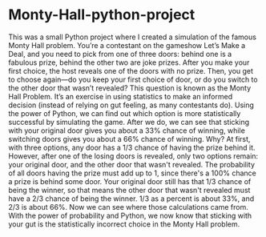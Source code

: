 # Monty-Hall-python-project
This was a small Python project where I created a simulation of the famous Monty Hall problem. 
You’re a contestant on the gameshow Let’s Make a Deal, and you need to pick from one of three doors: behind one is a fabulous prize, behind the other two are joke prizes. After you make your first choice, the host reveals one of the doors with no prize. Then, you get to choose again—do you keep your first choice of door, or do you switch to the other door that wasn’t revealed? This question is known as the Monty Hall Problem. It’s an exercise in using statistics to make an informed decision (instead of relying on gut feeling, as many contestants do). Using the power of Python, we can find out which option is more statistically successful by simulating the game.
After we do, we can see that sticking with your original door gives you about a 33% chance of winning, while switching doors gives you about a 66% chance of winning. Why? At first, with three options, any door has a 1/3 chance of having the prize behind it. However, after one of the losing doors is revealed, only two options remain: your original door, and the other door that wasn't revealed. The probability of all doors having the prize must add up to 1, since there's a 100% chance a prize is behind some door. Your original door still has that 1/3 chance of being the winner, so that means the other door that wasn't revealed must have a 2/3 chance of being the winner. 1/3 as a percent is about 33%, and 2/3 is about 66%. Now we can see where those calculations came from.
With the power of probability and Python, we now know that sticking with your gut is the statistically incorrect choice in the Monty Hall problem.
